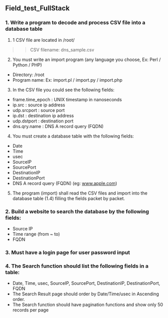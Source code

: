 ## Field_test_FullStack

### 1. Write a program to decode and process CSV file into a database table
  1. 1 CSV file are located in /root/
  >> CSV filename: dns_sample.csv
  
  2. You must write an import program (any language you choose, Ex: Perl / Python / PHP)
  - Directory: /root
  - Program name: Ex: import.pl / import.py / import.php
  
  3. In the CSV file you could see the following fields:
  - frame.time_epoch : UNIX timestamp in nanoseconds
  - ip.src : source ip address
  - udp.srcport : source port
  - ip.dst : destination ip address
  - udp.dstport : destination port
  - dns.qry.name : DNS A record query (FQDN)
    
  4. You must create a database table with the following fields:
  - Date
  - Time
  - usec
  - SourceIP
  - SourcePort
  - DestinationIP
  - DestinationPort
  - DNS A record query (FQDN) (eg: www.apple.com)
  
  5. The program (import) shall read the CSV files and import into the database table (1.4) filling the fields packet by packet.
  
### 2. Build a website to search the database by the following fields:
  - Source IP
  - Time range (from ~ to)
  - FQDN
  
### 3. Must have a login page for user password input

### 4. The Search function should list the following fields in a table:
  - Date, Time, usec, SourceIP, SourcePort, DestinationIP, DestinationPort, FQDN
  - The Search Result page should order by Date/Time/usec in Ascending order.
  - The Search function should have pagination functions and show only 50 records per page
